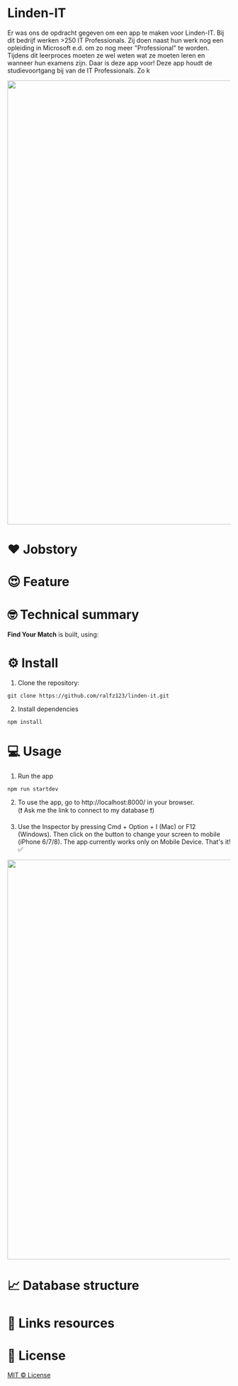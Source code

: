 # Linden-IT
Er was ons de opdracht gegeven om een app te maken voor Linden-IT. Bij dit bedrijf werken >250 IT Professionals. Zij doen naast hun werk nog een opleiding in Microsoft e.d. om zo nog meer "Professional" te worden. Tijdens dit leerproces moeten ze wel weten wat ze moeten leren en wanneer hun examens zijn. Daar is deze app voor! Deze app houdt de studievoortgang bij van de IT Professionals. Zo k

<img src="" width="1000" />

# :heart: Jobstory

# :heart_eyes: Feature

# :nerd_face: Technical summary
**Find Your Match**  is built, using:

# :gear: Install
1. Clone the repository:  
```
git clone https://github.com/ralfz123/linden-it.git
```

2. Install dependencies   
```
npm install
```

# :computer: Usage
1. Run the app   
```
npm run startdev
```

2. To use the app, go to http://localhost:8000/ in your browser.   
(:heavy_exclamation_mark: Ask me the link to connect to my database :heavy_exclamation_mark:) 

3. Use the Inspector by pressing Cmd + Option + I (Mac) or F12 (Windows). Then click on the button to change your screen to mobile (iPhone 6/7/8). The app currently works only on Mobile Device. That's it! :white_check_mark:   
<img src="https://github.com/ralfz123/prototype_datingapp/blob/master/docs/readme/mobileinspect.png?raw=true" width="900" />

# :chart_with_upwards_trend: Database structure

# :file_folder: Links resources

# :cop: License
[MIT © License](https://github.com/ralfz123/linden-it/blob/master/LICENSE)
